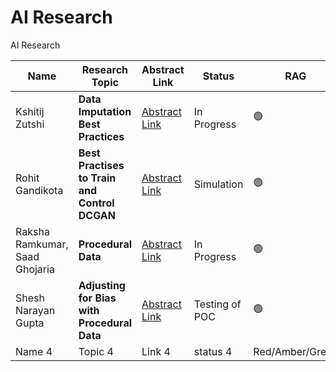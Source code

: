 # AI Research
AI Research

| Name           | Research Topic                 | Abstract Link | Status | RAG |
|----------------|--------------------------------|---------------|--------|-----|
|Kshitij Zutshi|**Data Imputation Best Practices**|[Abstract Link](https://github.com/aiskunks/AI_Research/tree/main/data-imputation-best-practices)| In Progress |🟢|
|Rohit Gandikota|**Best Practises to Train and Control DCGAN**|[Abstract Link](https://github.com/aiskunks/AI_Research/blob/main/dc-gan-best-practices/README.md)| Simulation |🟢  |
|Raksha Ramkumar, Saad Ghojaria|**Procedural Data**|[Abstract Link](https://github.com/aiskunks/AI_Research/blob/main/Procedural%20Data/README.md)| In Progress |🟢 |
|Shesh Narayan Gupta|**Adjusting for Bias with Procedural Data**|[Abstract Link](https://github.com/aiskunks/AI_Research/tree/main/Adjustin_bias_using_procedural_data/README.md)| Testing of POC |🟢 |
|    Name 4            |    Topic 4                            |    Link 4           |  status 4      |Red/Amber/Green |

